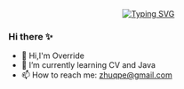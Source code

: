 <div align="center">
  
  <!-- dynamic typing effect 动态打字效果 -->
  <div align="center">
    <a href="https://git.io/typing-svg"><img src="https://readme-typing-svg.demolab.com?font=Fira+Code&pause=1000&color=0C3DF7&random=false&width=435&lines=System.out.println(%22Hello+World!%22)" alt="Typing SVG" /></a>
  </div>
</div>

### Hi there ✨
- 👋 Hi,I'm Override
- 🌱 I’m currently learning CV and Java
- 📫 How to reach me: zhuqpe@gmail.com
<!--
**zqp1226358/zqp1226358** is a ✨ _special_ ✨ repository because its `README.md` (this file) appears on your GitHub profile.

Here are some ideas to get you started:

- 🔭 I’m currently working on ...
- 🌱 I’m currently learning ...
- 👯 I’m looking to collaborate on ...
- 🤔 I’m looking for help with ...
- 💬 Ask me about ...
- 📫 How to reach me: ...
- 😄 Pronouns: ...
- ⚡ Fun fact: ...
-->
